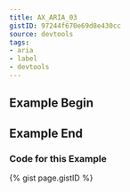 ```yaml
---
title: AX_ARIA_03
gistID: 97244f670e69d8e430cc
source: devtools
tags:
- aria
- label
- devtools
---
```


<h2 aria-describedby="{{ page.gistID }}">Example Begin</h2>
<div class="rendered-not">
<!-- Bad: the checkbox role requires the aria-checked state -->
<span role="checkbox" aria-labelledby="foo" tabindex="0"></span>
</div> <!-- rendered-not -->

<h2 aria-describedby="{{ page.gistID }}">Example End</h2>

<h3 aria-describedby="{{ page.gistID }}">Code for this Example</h3>
{% gist page.gistID %}